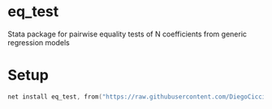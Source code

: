 # eq_test
Stata package for pairwise equality tests of N coefficients from generic regression models

# Setup
```s
net install eq_test, from("https://raw.githubusercontent.com/DiegoCiccia/eq_test/main") replace
```
